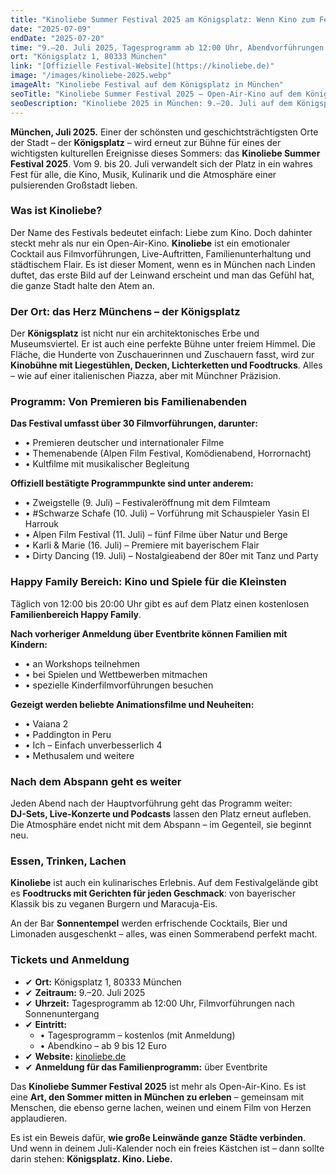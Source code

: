 ```yaml
---
title: "Kinoliebe Summer Festival 2025 am Königsplatz: Wenn Kino zum Fest unter Sternen wird"
date: "2025-07-09"
endDate: "2025-07-20"
time: "9.–20. Juli 2025, Tagesprogramm ab 12:00 Uhr, Abendvorführungen nach Sonnenuntergang"
ort: "Königsplatz 1, 80333 München"
link: "[Offizielle Festival-Website](https://kinoliebe.de)"
image: "/images/kinoliebe-2025.webp"
imageAlt: "Kinoliebe Festival auf dem Königsplatz in München"
seoTitle: "Kinoliebe Summer Festival 2025 — Open-Air-Kino auf dem Königsplatz in München"
seoDescription: "Kinoliebe 2025 in München: 9.–20. Juli auf dem Königsplatz – Filmvorführungen, Premieren, Musik, Familienbereich und Streetfood. Tagesprogramm kostenlos, Abendkino ab 9 €."
---
```


**München, Juli 2025.** Einer der schönsten und geschichtsträchtigsten Orte der Stadt – der **Königsplatz** – wird erneut zur Bühne für eines der wichtigsten kulturellen Ereignisse dieses Sommers: das **Kinoliebe Summer Festival 2025**. Vom 9. bis 20. Juli verwandelt sich der Platz in ein wahres Fest für alle, die Kino, Musik, Kulinarik und die Atmosphäre einer pulsierenden Großstadt lieben.

### Was ist Kinoliebe?

Der Name des Festivals bedeutet einfach: Liebe zum Kino. Doch dahinter steckt mehr als nur ein Open-Air-Kino. **Kinoliebe** ist ein emotionaler Cocktail aus Filmvorführungen, Live-Auftritten, Familienunterhaltung und städtischem Flair. Es ist dieser Moment, wenn es in München nach Linden duftet, das erste Bild auf der Leinwand erscheint und man das Gefühl hat, die ganze Stadt halte den Atem an.

### Der Ort: das Herz Münchens – der Königsplatz

Der **Königsplatz** ist nicht nur ein architektonisches Erbe und Museumsviertel. Er ist auch eine perfekte Bühne unter freiem Himmel. Die Fläche, die Hunderte von Zuschauerinnen und Zuschauern fasst, wird zur **Kinobühne mit Liegestühlen, Decken, Lichterketten und Foodtrucks**. Alles – wie auf einer italienischen Piazza, aber mit Münchner Präzision.


### Programm: Von Premieren bis Familienabenden

**Das Festival umfasst über **30 Filmvorführungen**, darunter:**

- • Premieren deutscher und internationaler Filme  
- • Themenabende (Alpen Film Festival, Komödienabend, Horrornacht)  
- • Kultfilme mit musikalischer Begleitung  

**Offiziell bestätigte Programmpunkte sind unter anderem:**

- • Zweigstelle (9. Juli) – Festivaleröffnung mit dem Filmteam  
- • #Schwarze Schafe (10. Juli) – Vorführung mit Schauspieler Yasin El Harrouk  
- • Alpen Film Festival (11. Juli) – fünf Filme über Natur und Berge  
- • Karli & Marie (16. Juli) – Premiere mit bayerischem Flair  
- • Dirty Dancing (19. Juli) – Nostalgieabend der 80er mit Tanz und Party  

### Happy Family Bereich: Kino und Spiele für die Kleinsten

Täglich von 12:00 bis 20:00 Uhr gibt es auf dem Platz einen kostenlosen **Familienbereich Happy Family**. 


**Nach vorheriger Anmeldung über Eventbrite können Familien mit Kindern:**

- • an Workshops teilnehmen  
- • bei Spielen und Wettbewerben mitmachen  
- • spezielle Kinderfilmvorführungen besuchen  

**Gezeigt werden beliebte Animationsfilme und Neuheiten:**

- • Vaiana 2  
- • Paddington in Peru  
- • Ich – Einfach unverbesserlich 4  
- • Methusalem und weitere  

### Nach dem Abspann geht es weiter

Jeden Abend nach der Hauptvorführung geht das Programm weiter:  
**DJ-Sets, Live-Konzerte und Podcasts** lassen den Platz erneut aufleben.  
Die Atmosphäre endet nicht mit dem Abspann – im Gegenteil, sie beginnt neu.

### Essen, Trinken, Lachen

**Kinoliebe** ist auch ein kulinarisches Erlebnis. Auf dem Festivalgelände gibt es **Foodtrucks mit Gerichten für jeden Geschmack**: von bayerischer Klassik bis zu veganen Burgern und Maracuja-Eis.  

An der Bar **Sonnentempel** werden erfrischende Cocktails, Bier und Limonaden ausgeschenkt – alles, was einen Sommerabend perfekt macht.

### Tickets und Anmeldung

- ✔ **Ort:** Königsplatz 1, 80333 München  
- ✔ **Zeitraum:** 9.–20. Juli 2025  
- ✔ **Uhrzeit:** Tagesprogramm ab 12:00 Uhr, Filmvorführungen nach Sonnenuntergang  
- ✔ **Eintritt:**  
  - • Tagesprogramm – kostenlos (mit Anmeldung)  
  - • Abendkino – ab 9 bis 12 Euro  
- ✔ **Website:** [kinoliebe.de](https://kinoliebe.de)  
- ✔ **Anmeldung für das Familienprogramm:** über Eventbrite  


Das **Kinoliebe Summer Festival 2025** ist mehr als Open-Air-Kino. Es ist eine **Art, den Sommer mitten in München zu erleben** – gemeinsam mit Menschen, die ebenso gerne lachen, weinen und einem Film von Herzen applaudieren.  

Es ist ein Beweis dafür, **wie große Leinwände ganze Städte verbinden**.  
Und wenn in deinem Juli-Kalender noch ein freies Kästchen ist – dann sollte darin stehen: **Königsplatz. Kino. Liebe.**
